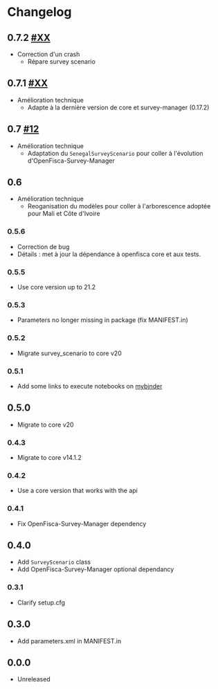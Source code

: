 # Changelog

## 0.7.2 [#XX](https://github.com/openfisca/openfisca-senegal/pull/XX)

* Correction d'un crash
  - Répare survey scenario


## 0.7.1 [#XX](https://github.com/openfisca/openfisca-senegal/pull/XX)

* Amélioration technique
  - Adapte à la dernière version de core et survey-manager (0.17.2)

## 0.7 [#12](https://github.com/openfisca/openfisca-senegal/pull/12)

* Amélioration technique
  - Adaptation du `SenegalSurveyScenario` pour coller à l'évolution d'OpenFisca-Survey-Manager

## 0.6

* Amélioration technique
  - Reoganisation du modèles pour coller à l'arborescence adoptée pour Mali et Côte d'Ivoire

### 0.5.6

* Correction de bug
* Détails : met à jour la dépendance à openfisca core et aux tests.

### 0.5.5

* Use core version up to 21.2

### 0.5.3

* Parameters no longer missing in package (fix MANIFEST.in)

### 0.5.2

* Migrate survey_scenario to core v20

### 0.5.1

* Add some links to execute notebooks on [mybinder](https://mybinder.org/)

## 0.5.0

* Migrate to core v20

### 0.4.3

* Migrate to core v14.1.2

### 0.4.2

* Use a core version that works with the api

### 0.4.1

* Fix OpenFisca-Survey-Manager dependency

## 0.4.0

* Add `SurveyScenario` class
* Add OpenFisca-Survey-Manager optional dependancy

### 0.3.1

* Clarify setup.cfg

## 0.3.0

* Add parameters.xml in MANIFEST.in

## 0.0.0

* Unreleased

